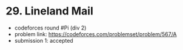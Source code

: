 # 29. Lineland Mail

* codeforces round #Pi (div 2)
* problem link: https://codeforces.com/problemset/problem/567/A
* submission 1: accepted